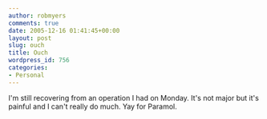 ```yaml
---
author: robmyers
comments: true
date: 2005-12-16 01:41:45+00:00
layout: post
slug: ouch
title: Ouch
wordpress_id: 756
categories:
- Personal
---
```


  
I'm still recovering from an operation I had on Monday. It's not major but it's painful and I can't really do much. Yay for Paramol.  


  


